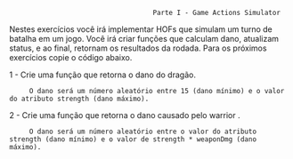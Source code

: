                                         Parte I - Game Actions Simulator

Nestes exercícios você irá implementar HOFs que simulam um turno de batalha em um jogo. Você irá criar funções que calculam dano, atualizam status, e ao final, retornam os resultados da rodada.
Para os próximos exercícios copie o código abaixo.

1 - Crie uma função que retorna o dano do dragão.

         O dano será um número aleatório entre 15 (dano mínimo) e o valor do atributo strength (dano máximo).

2 - Crie uma função que retorna o dano causado pelo warrior .
         
         O dano será um número aleatório entre o valor do atributo strength (dano mínimo) e o valor de strength * weaponDmg (dano máximo).


